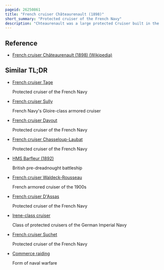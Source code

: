 ```yaml
---
pageid: 26250861
title: "French cruiser Châteaurenault (1898)"
short_summary: "Protected cruiser of the French Navy"
description: "Chteaurenault was a large protected Cruiser built in the late 1890S and early 1900s for the french Navy. She was intended to serve as a long-range Commerce Raider designed according to Theories of the Jeune Cole which favoured a Strategy of attacking Britain's extensive Merchant Shipping Network rather than engaging in an expensive Naval Arms Race with the Royal Navy. As such Chteaurenault was built with a relatively light Armament of just eight medium-caliber Guns but was given a long Cruising Range and the Appearance of a large Passenger Liner which would help her to evade Detection while."
---
```


## Reference

- [French cruiser Châteaurenault (1898) (Wikipedia)](https://en.wikipedia.org/?curid=26250861)

## Similar TL;DR

- [French cruiser Tage](/tldr/en/french-cruiser-tage)

  Protected cruiser of the French Navy

- [French cruiser Sully](/tldr/en/french-cruiser-sully)

  French Navy's Gloire-class armored cruiser

- [French cruiser Davout](/tldr/en/french-cruiser-davout)

  Protected cruiser of the French Navy

- [French cruiser Chasseloup-Laubat](/tldr/en/french-cruiser-chasseloup-laubat)

  Protected cruiser of the French Navy

- [HMS Barfleur (1892)](/tldr/en/hms-barfleur-1892)

  British pre-dreadnought battleship

- [French cruiser Waldeck-Rousseau](/tldr/en/french-cruiser-waldeck-rousseau)

  French armored cruiser of the 1900s

- [French cruiser D'Assas](/tldr/en/french-cruiser-dassas)

  Protected cruiser of the French Navy

- [Irene-class cruiser](/tldr/en/irene-class-cruiser)

  Class of protected cruisers of the German Imperial Navy

- [French cruiser Suchet](/tldr/en/french-cruiser-suchet)

  Protected cruiser of the French Navy

- [Commerce raiding](/tldr/en/commerce-raiding)

  Form of naval warfare
